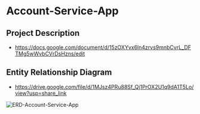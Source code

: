 # Account-Service-App
## Project Description
- https://docs.google.com/document/d/15zOXYvx6ln4zrvs9mnbCvrL_DFTMg5wWvbCVrDsHzns/edit

## Entity Relationship Diagram
- https://drive.google.com/file/d/1MJsz4PRu88Sf_Qj1PrOX2U1q9dA1T5Lo/view?usp=share_link

![ERD-Account-Service-App](https://github.com/ALTA-BE17-Dimas/Account-Service-App/assets/128290172/3a584c2e-b7d8-4c9d-9fdc-153ed72a0710)
